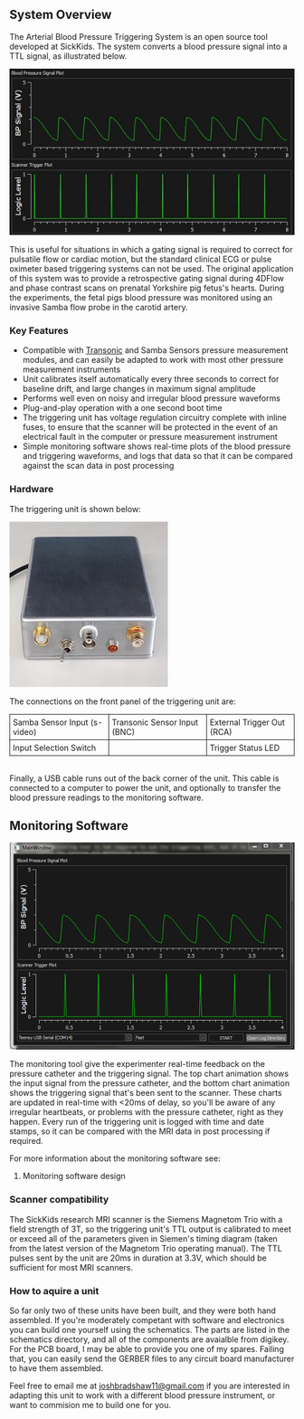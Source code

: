 ## System Overview

<style>
td { 
  border: solid;
  border-width: 1px 1px;
  padding: 5px;
}
</style>

The Arterial Blood Pressure Triggering System is an open source tool developed at SickKids. The system converts a blood pressure signal into a TTL signal, as illustrated below.

![alt text](/images/bp_vs_ttl.jpg "illustration of how the triggering system transforms blood pressure signal into TTL signal")

This is useful for situations in which a gating signal is required to correct for pulsatile flow or cardiac motion, but the standard clinical ECG or pulse oximeter based triggering systems can not be used. The original application of this system was to provide a retrospective gating signal during 4DFlow and phase contrast scans on prenatal Yorkshire pig fetus's hearts. During the experiments, the fetal pigs blood pressure was monitored using an invasive Samba flow probe in the carotid artery.

### Key Features

* Compatible with [Transonic](http://www.transonic.com/products/research/product/t402t403-multi-channel-research-consoles/) and Samba Sensors pressure measurement modules, and can easily be adapted to work with most other pressure measurement instruments
* Unit calibrates itself automatically every three seconds to correct for baseline drift, and large changes in maximum signal amplitude
* Performs well even on noisy and irregular blood pressure waveforms
* Plug-and-play operation with a one second boot time
* The triggering unit has voltage regulation circuitry complete with inline fuses, to ensure that the scanner will be protected in the event of an electrical fault in the computer or pressure measurement instrument
* Simple monitoring software shows real-time plots of the blood pressure and triggering waveforms, and logs that data so that it can be compared against the scan data in post processing

### Hardware

The triggering unit is shown below:

![alt text](/images/finished_build.JPG "triggering unit photo")

The connections on the front panel of the triggering unit are:

<table>
	<tr>
		<td>Samba Sensor Input (s-video)</td>
		<td>Transonic Sensor Input (BNC)</td>
		<td>External Trigger Out (RCA)</td>
	</tr>
	<tr>
		<td>Input Selection Switch</td>
		<td></td>
		<td>Trigger Status LED</td>
	</tr>
</table>
<br />
Finally, a USB cable runs out of the back corner of the unit. This cable is connected to a computer to power the unit, and optionally to transfer the blood pressure readings to the monitoring software.

## Monitoring Software

![alt text](/images/monitoring_system.png "triggering unit photo")

The monitoring tool give the experimenter real-time feedback on the pressure catheter and the triggering signal. The top chart animation shows the input signal from the pressure catheter, and the bottom chart animation shows the triggering signal that's been sent to the scanner. These charts are updated in real-time with <20ms of delay, so you'll be aware of any irregular heartbeats, or problems with the pressure catheter, right as they happen. Every run of the triggering unit is logged with time and date stamps, so it can be compared with the MRI data in post processing if required.

For more information about the monitoring software see:
1. Monitoring software design

### Scanner compatibility

The SickKids research MRI scanner is the Siemens Magnetom Trio with a field strength of 3T, so the triggering unit's TTL output is calibrated to meet or exceed all of the parameters given in Siemen's timing diagram (taken from the latest version of the Magnetom Trio operating manual). The TTL pulses sent by the unit are 20ms in duration at 3.3V, which should be sufficient for most MRI scanners.

### How to aquire a unit

So far only two of these units have been built, and they were both hand assembled. If you're moderately competant with software and electronics you can build one yourself using the schematics. The parts are listed in the schematics directory, and all of the components are avaialble from digikey. For the PCB board, I may be able to provide you one of my spares. Failing that, you can easily send the GERBER files to any circuit board manufacturer to have them assembled.

Feel free to email me at joshbradshaw11@gmail.com if you are interested in adapting this unit to work with a different blood pressure instrument, or want to commision me to build one for you.